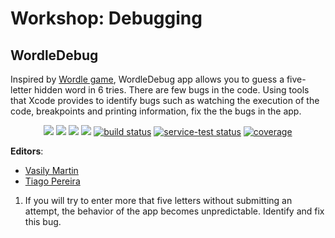 # Workshop: Debugging

## WordleDebug


Inspired by [Wordle game](https://www.powerlanguage.co.uk/wordle/), WordleDebug app allows you to guess a five-letter hidden word in 6 tries. There are few bugs in the code. Using tools that Xcode provides to identify bugs such as watching the execution of the code, breakpoints and printing information, fix the the bugs in the app.

<p align="center">
    <a href="#" alt="Version">
        <img src="https://img.shields.io/static/v1?label=Version&message=1.0.0&color=brightgreen" /></a>
    <a href="#" alt="Xcode Version">
        <img src="https://img.shields.io/static/v1?label=XCode%20Version&message=13.0&color=brightgreen&logo=xcode" /></a>
    <a href="#" alt="Swift Version">
        <img src="https://img.shields.io/static/v1?label=Swift%20Version&message=5.5&color=brightgreen&logo=swift" /></a>
    <a href="#" alt="Dependencies">
        <img src="https://img.shields.io/static/v1?label=Depenencies&message=none&color=brightgreen" /></a>
    <a href="#" alt="Designed for">
        <img src="https://img.shields.io/static/v1?label=Designed%20for&message=iPhone%2013&color=brightgreen" alt="build status"></a>
    <a href="#" alt="Built for">
        <img src="https://img.shields.io/static/v1?label=Built%20for&message=iOS%2015.0&color=brightgreen" alt="service-test status"></a>
    <a href="#" alt="Frameworks used">
        <img src="https://img.shields.io/static/v1?label=Frameworks%20used&message=SwiftUI&color=brightgreen&logo=swift" alt="coverage"></a>
</p>

**Editors**: 

* [Vasily Martin](https://github.com/vmartindev)
* [Tiago Pereira](https://github.com/runys)

1. If you will try to enter more that five letters without submitting an attempt, the behavior of the app becomes unpredictable. Identify and fix this bug.  
